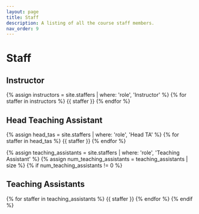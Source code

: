 ```yaml
---
layout: page
title: Staff
description: A listing of all the course staff members.
nav_order: 9
---
```


# Staff

## Instructor

{% assign instructors = site.staffers | where: 'role', 'Instructor' %}
{% for staffer in instructors %}
{{ staffer }}
{% endfor %}

## Head Teaching Assistant

{% assign head_tas = site.staffers | where: 'role', 'Head TA' %}
{% for staffer in head_tas %}
{{ staffer }}
{% endfor %}

{% assign teaching_assistants = site.staffers | where: 'role', 'Teaching Assistant' %}
{% assign num_teaching_assistants = teaching_assistants | size %}
{% if num_teaching_assistants != 0 %}
## Teaching Assistants

{% for staffer in teaching_assistants %}
{{ staffer }}
{% endfor %}
{% endif %}
